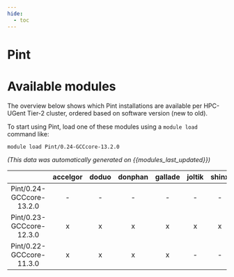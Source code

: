 ```yaml
---
hide:
  - toc
---
```


Pint
====

# Available modules


The overview below shows which Pint installations are available per HPC-UGent Tier-2 cluster, ordered based on software version (new to old).

To start using Pint, load one of these modules using a `module load` command like:

```shell
module load Pint/0.24-GCCcore-13.2.0
```

*(This data was automatically generated on {{modules_last_updated}})*  

| |accelgor|doduo|donphan|gallade|joltik|shinx|skitty|
| :---: | :---: | :---: | :---: | :---: | :---: | :---: | :---: |
|Pint/0.24-GCCcore-13.2.0|-|-|-|-|-|-|x|
|Pint/0.23-GCCcore-12.3.0|x|x|x|x|x|x|x|
|Pint/0.22-GCCcore-11.3.0|x|x|x|x|-|-|-|
